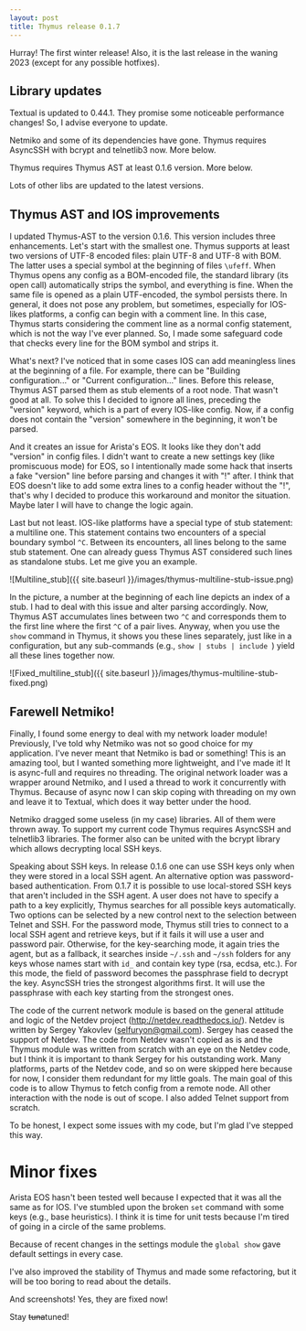 ```yaml
---
layout: post
title: Thymus release 0.1.7
---
```


Hurray! The first winter release!  Also, it is the last release in the waning 2023 (except for any possible hotfixes).

## Library updates

Textual is updated to 0.44.1. They promise some noticeable performance changes! So, I advise everyone to update.

Netmiko and some of its dependencies have gone. Thymus requires AsyncSSH with bcrypt and telnetlib3 now. More below.

Thymus requires Thymus AST at least 0.1.6 version. More below.

Lots of other libs are updated to the latest versions.

## Thymus AST and IOS improvements

I updated Thymus-AST to the version 0.1.6. This version includes three enhancements. Let's start with the smallest one. Thymus supports at least two versions of UTF-8 encoded files: plain UTF-8 and UTF-8 with BOM. The latter uses a special symbol at the beginning of files `\ufeff`. When Thymus opens any config as a BOM-encoded file, the standard library (its open call) automatically strips the symbol, and everything is fine. When the same file is opened as a plain UTF-encoded, the symbol persists there. In general, it does not pose any problem, but sometimes, especially for IOS-likes platforms, a config can begin with a comment line. In this case, Thymus starts considering the comment line as a normal config statement, which is not the way I've ever planned. So, I made some safeguard code that checks every line for the BOM symbol and strips it.

What's next? I've noticed that in some cases IOS can add meaningless lines at the beginning of a file. For example, there can be "Building configuration..." or "Current configuration..." lines. Before this release, Thymus AST parsed them as stub elements of a root node. That wasn't good at all. To solve this I decided to ignore all lines, preceding the "version" keyword, which is a part of every IOS-like config. Now, if a config does not contain the "version" somewhere in the beginning, it won't be parsed.

And it creates an issue for Arista's EOS. It looks like they don't add "version" in config files. I didn't want to create a new settings key (like promiscuous mode) for EOS, so I intentionally made some hack that inserts a fake "version" line before parsing and changes it with "!" after. I think that EOS doesn't like to add some extra lines to a config header without the "!", that's why I decided to produce this workaround and monitor the situation. Maybe later I will have to change the logic again.

Last but not least. IOS-like platforms have a special type of stub statement: a multiline one. This statement contains two encounters of a special boundary symbol `^C`. Between its encounters, all lines belong to the same stub statement. One can already guess Thymus AST considered such lines as standalone stubs. Let me give you an example.

![Multiline_stub]({{ site.baseurl }}/images/thymus-multiline-stub-issue.png)

In the picture, a number at the beginning of each line depicts an index of a stub. I had to deal with this issue and alter parsing accordingly. Now, Thymus AST accumulates lines between two `^C` and corresponds them to the first line where the first `^C` of a pair lives. Anyway, when you use the `show` command in Thymus, it shows you these lines separately, just like in a configuration, but any sub-commands (e.g., `show | stubs | include `) yield all these lines together now.

![Fixed_multiline_stub]({{ site.baseurl }}/images/thymus-multiline-stub-fixed.png)

## Farewell Netmiko!

Finally, I found some energy to deal with my network loader module! Previously, I've told why Netmiko was not so good choice for my application. I've never meant that Netmiko is bad or something! This is an amazing tool, but I wanted something more lightweight, and I've made it! It is async-full and requires no threading. The original network loader was a wrapper around Netmiko, and I used a thread to work it concurrently with Thymus. Because of async now I can skip coping with threading on my own and leave it to Textual, which does it way better under the hood.

Netmiko dragged some useless (in my case) libraries. All of them were thrown away. To support my current code Thymus requires AsyncSSH and telnetlib3 libraries. The former also can be united with the bcrypt library which allows decrypting local SSH keys.

Speaking about SSH keys. In release 0.1.6 one can use SSH keys only when they were stored in a local SSH agent. An alternative option was password-based authentication. From 0.1.7 it is possible to use local-stored SSH keys that aren't included in the SSH agent. A user does not have to specify a path to a key explicitly, Thymus searches for all possible keys automatically. Two options can be selected by a new control next to the selection between Telnet and SSH. For the password mode, Thymus still tries to connect to a local SSH agent and retrieve keys, but if it fails it will use a user and password pair. Otherwise, for the key-searching mode, it again tries the agent, but as a fallback, it searches inside `~/.ssh` and `~/ssh` folders for any keys whose names start with `id_` and contain key type (rsa, ecdsa, etc.). For this mode, the field of password becomes the passphrase field to decrypt the key. AsyncSSH tries the strongest algorithms first. It will use the passphrase with each key starting from the strongest ones.

The code of the current network module is based on the general attitude and logic of the Netdev project (http://netdev.readthedocs.io/). Netdev is written by Sergey Yakovlev (selfuryon@gmail.com). Sergey has ceased the support of Netdev. The code from Netdev wasn't copied as is and the Thymus module was written from scratch with an eye on the Netdev code, but I think it is important to thank Sergey for his outstanding work. Many platforms, parts of the Netdev code, and so on were skipped here because for now, I consider them redundant for my little goals. The main goal of this code is to allow Thymus to fetch config from a remote node. All other interaction with the node is out of scope. I also added Telnet support from scratch.

To be honest, I expect some issues with my code, but I'm glad I've stepped this way.

# Minor fixes

Arista EOS hasn't been tested well because I expected that it was all the same as for IOS. I've stumbled upon the broken `set` command with some keys (e.g., base heuristics). I think it is time for unit tests because I'm tired of going in a circle of the same problems.

Because of recent changes in the settings module the `global show` gave default settings in every case.

I've also improved the stability of Thymus and made some refactoring, but it will be too boring to read about the details.

And screenshots! Yes, they are fixed now!

Stay ~~tuna~~tuned!
